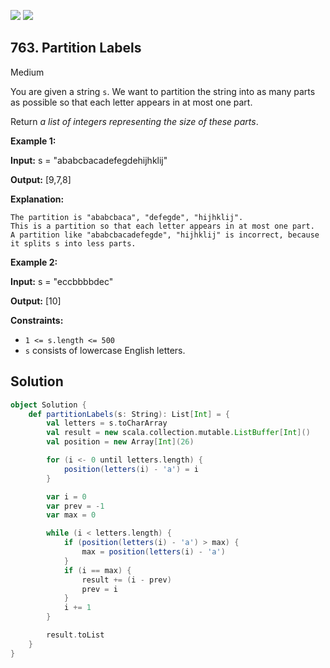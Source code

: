[![](https://img.shields.io/github/stars/LeetCode-in-Scala/LeetCode-in-Scala?label=Stars&style=flat-square)](https://github.com/LeetCode-in-Scala/LeetCode-in-Scala)
[![](https://img.shields.io/github/forks/LeetCode-in-Scala/LeetCode-in-Scala?label=Fork%20me%20on%20GitHub%20&style=flat-square)](https://github.com/LeetCode-in-Scala/LeetCode-in-Scala/fork)

## 763\. Partition Labels

Medium

You are given a string `s`. We want to partition the string into as many parts as possible so that each letter appears in at most one part.

Return _a list of integers representing the size of these parts_.

**Example 1:**

**Input:** s = "ababcbacadefegdehijhklij"

**Output:** [9,7,8]

**Explanation:**

    The partition is "ababcbaca", "defegde", "hijhklij".
    This is a partition so that each letter appears in at most one part.
    A partition like "ababcbacadefegde", "hijhklij" is incorrect, because it splits s into less parts. 

**Example 2:**

**Input:** s = "eccbbbbdec"

**Output:** [10] 

**Constraints:**

*   `1 <= s.length <= 500`
*   `s` consists of lowercase English letters.

## Solution

```scala
object Solution {
    def partitionLabels(s: String): List[Int] = {
        val letters = s.toCharArray
        val result = new scala.collection.mutable.ListBuffer[Int]()
        val position = new Array[Int](26)

        for (i <- 0 until letters.length) {
            position(letters(i) - 'a') = i
        }

        var i = 0
        var prev = -1
        var max = 0

        while (i < letters.length) {
            if (position(letters(i) - 'a') > max) {
                max = position(letters(i) - 'a')
            }
            if (i == max) {
                result += (i - prev)
                prev = i
            }
            i += 1
        }

        result.toList
    }
}
```